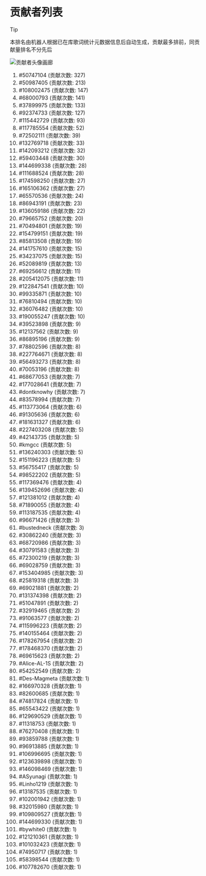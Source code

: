 # 贡献者列表

> [!TIP]
> 本排名由机器人根据已在库歌词统计元数据信息后自动生成，贡献最多排前，同贡献量排名不分先后

![贡献者头像画廊](./CONTRIBUTORS.svg)

1. #50747104 (贡献次数: 327)
2. #50987405 (贡献次数: 213)
3. #108002475 (贡献次数: 147)
4. #68000793 (贡献次数: 141)
5. #37899975 (贡献次数: 133)
6. #92374733 (贡献次数: 127)
7. #115442729 (贡献次数: 93)
8. #117785554 (贡献次数: 52)
9. #72502111 (贡献次数: 39)
10. #132769718 (贡献次数: 33)
11. #142093212 (贡献次数: 32)
12. #59403448 (贡献次数: 30)
13. #144699338 (贡献次数: 28)
14. #111688524 (贡献次数: 28)
15. #174598250 (贡献次数: 27)
16. #165106362 (贡献次数: 27)
17. #65570536 (贡献次数: 24)
18. #86943191 (贡献次数: 23)
19. #136059186 (贡献次数: 22)
20. #79665752 (贡献次数: 20)
21. #70494801 (贡献次数: 19)
22. #154799151 (贡献次数: 19)
23. #85813508 (贡献次数: 19)
24. #141757610 (贡献次数: 15)
25. #34237075 (贡献次数: 15)
26. #52089819 (贡献次数: 13)
27. #69256612 (贡献次数: 11)
28. #205412075 (贡献次数: 11)
29. #122847541 (贡献次数: 10)
30. #99335871 (贡献次数: 10)
31. #76810494 (贡献次数: 10)
32. #36076482 (贡献次数: 10)
33. #190055247 (贡献次数: 10)
34. #39523898 (贡献次数: 9)
35. #12137562 (贡献次数: 9)
36. #86895196 (贡献次数: 9)
37. #78802596 (贡献次数: 8)
38. #227764671 (贡献次数: 8)
39. #56493273 (贡献次数: 8)
40. #70053196 (贡献次数: 8)
41. #68677053 (贡献次数: 7)
42. #177028641 (贡献次数: 7)
43. #dontknowhy (贡献次数: 7)
44. #83578994 (贡献次数: 7)
45. #113773064 (贡献次数: 6)
46. #91305636 (贡献次数: 6)
47. #181631327 (贡献次数: 6)
48. #227403208 (贡献次数: 5)
49. #42143735 (贡献次数: 5)
50. #kmgcc (贡献次数: 5)
51. #136240303 (贡献次数: 5)
52. #151196223 (贡献次数: 5)
53. #56755417 (贡献次数: 5)
54. #98522202 (贡献次数: 5)
55. #117369476 (贡献次数: 4)
56. #139452696 (贡献次数: 4)
57. #121381012 (贡献次数: 4)
58. #71890055 (贡献次数: 4)
59. #113187535 (贡献次数: 4)
60. #96671426 (贡献次数: 3)
61. #bustedneck (贡献次数: 3)
62. #30862240 (贡献次数: 3)
63. #68720986 (贡献次数: 3)
64. #30791583 (贡献次数: 3)
65. #72300219 (贡献次数: 3)
66. #69028759 (贡献次数: 3)
67. #153404985 (贡献次数: 3)
68. #25819318 (贡献次数: 3)
69. #69021881 (贡献次数: 2)
70. #131374398 (贡献次数: 2)
71. #51047891 (贡献次数: 2)
72. #32919465 (贡献次数: 2)
73. #91063577 (贡献次数: 2)
74. #115996223 (贡献次数: 2)
75. #140155464 (贡献次数: 2)
76. #178267954 (贡献次数: 2)
77. #178468370 (贡献次数: 2)
78. #69615623 (贡献次数: 2)
79. #Alice-AL-1S (贡献次数: 2)
80. #54252549 (贡献次数: 2)
81. #Des-Magmeta (贡献次数: 1)
82. #166970328 (贡献次数: 1)
83. #82600685 (贡献次数: 1)
84. #74817824 (贡献次数: 1)
85. #65543422 (贡献次数: 1)
86. #129690529 (贡献次数: 1)
87. #11318753 (贡献次数: 1)
88. #76270408 (贡献次数: 1)
89. #93859788 (贡献次数: 1)
90. #96913885 (贡献次数: 1)
91. #106996695 (贡献次数: 1)
92. #123639898 (贡献次数: 1)
93. #146098469 (贡献次数: 1)
94. #ASyunagi (贡献次数: 1)
95. #Linho1219 (贡献次数: 1)
96. #13187535 (贡献次数: 1)
97. #102001942 (贡献次数: 1)
98. #32015980 (贡献次数: 1)
99. #109809527 (贡献次数: 1)
100. #144699330 (贡献次数: 1)
101. #bywhite0 (贡献次数: 1)
102. #121210361 (贡献次数: 1)
103. #101032423 (贡献次数: 1)
104. #74950717 (贡献次数: 1)
105. #58398544 (贡献次数: 1)
106. #107782670 (贡献次数: 1)
